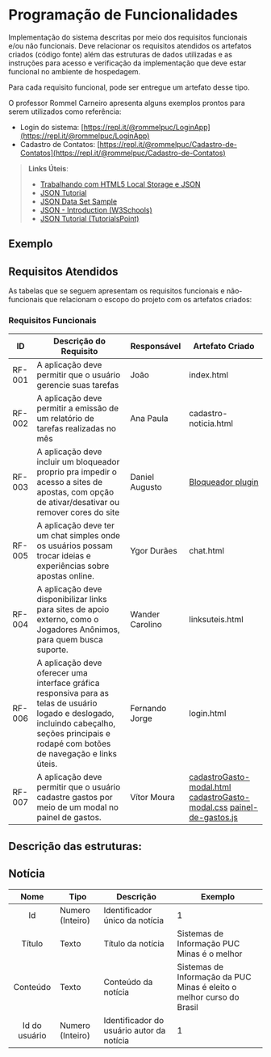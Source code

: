 # Programação de Funcionalidades

Implementação do sistema descritas por meio dos requisitos funcionais e/ou não funcionais. Deve relacionar os requisitos atendidos os artefatos criados (código fonte) além das estruturas de dados utilizadas e as instruções para acesso e verificação da implementação que deve estar funcional no ambiente de hospedagem.

Para cada requisito funcional, pode ser entregue um artefato desse tipo.

O professor Rommel Carneiro apresenta alguns exemplos prontos para serem utilizados como referência:
- Login do sistema: [https://repl.it/@rommelpuc/LoginApp](https://repl.it/@rommelpuc/LoginApp) 
- Cadastro de Contatos: [https://repl.it/@rommelpuc/Cadastro-de-Contatos](https://repl.it/@rommelpuc/Cadastro-de-Contatos) 


> **Links Úteis**:
>
> - [Trabalhando com HTML5 Local Storage e JSON](https://www.devmedia.com.br/trabalhando-com-html5-local-storage-e-json/29045)
> - [JSON Tutorial](https://www.w3resource.com/JSON)
> - [JSON Data Set Sample](https://opensource.adobe.com/Spry/samples/data_region/JSONDataSetSample.html)
> - [JSON - Introduction (W3Schools)](https://www.w3schools.com/js/js_json_intro.asp)
> - [JSON Tutorial (TutorialsPoint)](https://www.tutorialspoint.com/json/index.htm)

## Exemplo

## Requisitos Atendidos

As tabelas que se seguem apresentam os requisitos funcionais e não-funcionais que relacionam o escopo do projeto com os artefatos criados:

### Requisitos Funcionais

|ID    | Descrição do Requisito | Responsável | Artefato Criado |
|------|------------------------|------------|-----------------|
|RF-001| A aplicação deve permitir que o usuário gerencie suas tarefas | João | index.html |
|RF-002| A aplicação deve permitir a emissão de um relatório de tarefas realizadas no mês | Ana Paula | cadastro-noticia.html |
|RF-003| A aplicação deve incluir um bloqueador proprio pra impedir o acesso a sites de apostas, com opção de ativar/desativar ou remover cores do site | Daniel Augusto | [Bloqueador plugin](https://chromewebstore.google.com/detail/anti-betsbloqueador-e-fil/ciocdnjhcjbmaijiaijmolldalepmbac?hl=pt-br) |
|RF-005|A aplicação deve ter um chat simples onde os usuários possam trocar ideias e experiências sobre apostas online. |Ygor Durães| chat.html |
|RF-004|A aplicação deve disponibilizar links para sites de apoio externo, como o Jogadores Anônimos, para quem busca suporte. | Wander Carolino | linksuteis.html |
|RF-006| A aplicação deve oferecer uma interface gráfica responsiva para as telas de usuário logado e deslogado, incluindo cabeçalho, seções principais e rodapé com botões de navegação e links úteis. | Fernando Jorge | login.html |
| RF-007  | A aplicação deve permitir que o usuário cadastre gastos por meio de um modal no painel de gastos. | Vítor Moura | [cadastroGasto-modal.html](../src/cadastroGasto-modal.html) [cadastroGasto-modal.css](../src/css/cadastroGasto-modal.css) [painel-de-gastos.js](../src/js/painel-de-gastos.js) |

## Descrição das estruturas:

## Notícia
|  **Nome**      | **Tipo**          | **Descrição**                             | **Exemplo**                                    |
|:--------------:|-------------------|-------------------------------------------|------------------------------------------------|
| Id             | Numero (Inteiro)  | Identificador único da notícia            | 1                                              |
| Título         | Texto             | Título da notícia                         | Sistemas de Informação PUC Minas é o melhor                                   |
| Conteúdo       | Texto             | Conteúdo da notícia                       | Sistemas de Informação da PUC Minas é eleito o melhor curso do Brasil                            |
| Id do usuário  | Numero (Inteiro)  | Identificador do usuário autor da notícia | 1                                              |

